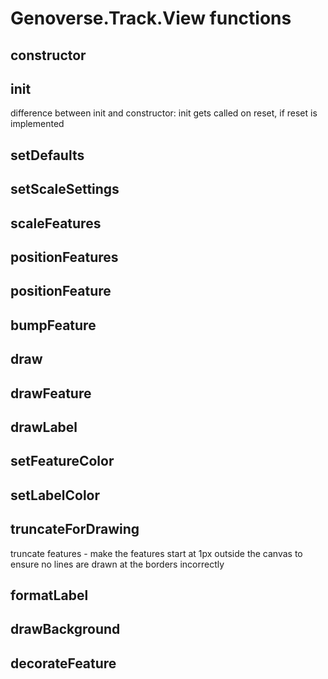 # Genoverse.Track.View functions

## constructor
## init
 difference between init and constructor: init gets called on reset, if reset is implemented

## setDefaults
## setScaleSettings
## scaleFeatures
## positionFeatures
## positionFeature
## bumpFeature
## draw
## drawFeature
## drawLabel
## setFeatureColor
## setLabelColor
## truncateForDrawing
 truncate features - make the features start at 1px outside the canvas to ensure no lines are drawn at the borders incorrectly

## formatLabel
## drawBackground
## decorateFeature

